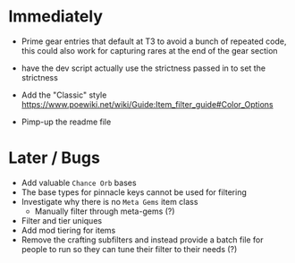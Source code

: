 # Immediately
* Prime gear entries that default at T3 to avoid a bunch of repeated code, this could also work for capturing rares at the end of the gear section
* have the dev script actually use the strictness passed in to set the strictness

* Add the "Classic" style
    https://www.poewiki.net/wiki/Guide:Item_filter_guide#Color_Options

* Pimp-up the readme file

# Later / Bugs
* Add valuable `Chance Orb` bases
* The base types for pinnacle keys cannot be used for filtering
* Investigate why there is no `Meta Gems` item class
    * Manually filter through meta-gems (?)
* Filter and tier uniques
* Add mod tiering for items
* Remove the crafting subfilters and instead provide a batch file for people to run so they can tune their filter to their needs (?)